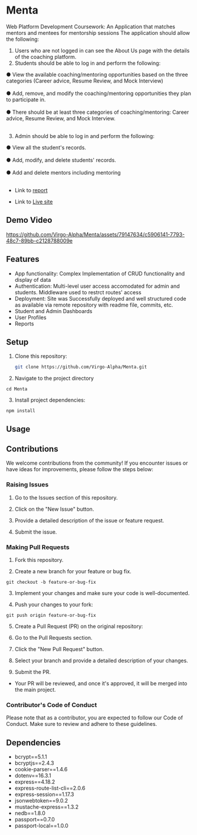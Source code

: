 # Menta

Web Platform Development Coursework: An Application that matches mentors and mentees for mentorship sessions
The application should allow the following:
1) Users who are not logged in can see the About Us page with the details of the
coaching platform.
2) Students should be able to log in and perform the following:

● View the available coaching/mentoring opportunities based on the
three categories (Career advice, Resume Review, and Mock
Interview)<br></br>
● Add, remove, and modify the coaching/mentoring opportunities they plan to participate in.<br></br>
● There should be at least three categories of coaching/mentoring:
Career advice, Resume Review, and Mock Interview.<br></br>

3) Admin should be able to log in and perform the following:

● View all the student's records.<br></br>
● Add, modify, and delete students' records.<br></br>
● Add and delete mentors including mentoring<br></br>


- Link to [report](https://drive.google.com/file/d/1t8LMo4A89sPoxmLtcUK9PqmNn-KMfo0i/view?usp=sharing)

- Link to [Live site](https://menta-b-mugure-dev.apps.sandbox-m2.ll9k.p1.openshiftapps.com/)

## Demo Video

https://github.com/Virgo-Alpha/Menta/assets/79147634/c5906141-7793-48c7-89bb-c2128788009e


## Features

- App functionality: Complex Implementation of CRUD functionality and display of data
- Authentication: Multi-level user access accomodated for admin and students. Middleware used to restrct routes' access
- Deployment: Site was Successfully deployed and well structured code as available via remote repository with readme file, commits, etc.
- Student and Admin Dashboards
- User Profiles
- Reports

## Setup

1. Clone this repository:

   ```bash
   git clone https://github.com/Virgo-Alpha/Menta.git

2. Navigate to the project directory

```cd Menta```

3. Install project dependencies:

```npm install```

## Usage

## Contributions

We welcome contributions from the community! If you encounter issues or have ideas for improvements, please follow the steps below:

### Raising Issues
1. Go to the Issues section of this repository.

2. Click on the "New Issue" button.

3. Provide a detailed description of the issue or feature request.

4. Submit the issue.

### Making Pull Requests
1. Fork this repository.

2. Create a new branch for your feature or bug fix.

```git checkout -b feature-or-bug-fix```

3. Implement your changes and make sure your code is well-documented.

4. Push your changes to your fork:

```git push origin feature-or-bug-fix```

5. Create a Pull Request (PR) on the original repository:

6. Go to the Pull Requests section.

7. Click the "New Pull Request" button.

8. Select your branch and provide a detailed description of your changes.

9. Submit the PR.

- Your PR will be reviewed, and once it's approved, it will be merged into the main project.

### Contributor's Code of Conduct
Please note that as a contributor, you are expected to follow our Code of Conduct. Make sure to review and adhere to these guidelines.

## Dependencies
- bcrypt==5.1.1
- bcryptjs==2.4.3
- cookie-parser==1.4.6
- dotenv==16.3.1
- express==4.18.2
- express-route-list-cli==2.0.6
- express-session==1.17.3
- jsonwebtoken==9.0.2
- mustache-express==1.3.2
- nedb==1.8.0
- passport==0.7.0
- passport-local==1.0.0

